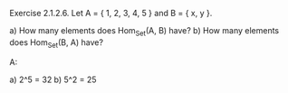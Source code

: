 Exercise 2.1.2.6. Let A = { 1, 2, 3, 4, 5 } and B = { x, y }.

a) How many elements does Hom<sub>Set</sub>(A, B) have?
b) How many elements does Hom<sub>Set</sub>(B, A) have?

A:

a) 2^5 = 32
b) 5^2 = 25

